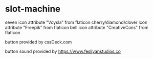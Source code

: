 # slot-machine







seven icon attribute "Voysla" from flaticon
cherry/diamond/clover icon attribute "Freepik" from flaticon
bell icon attribute "CreativeCons" from flaticon

button provided by cssDeck.com

button sound provided by https://www.fesliyanstudios.co